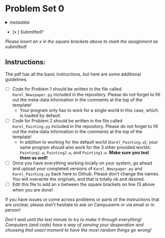 # Problem Set 0
<details>
<summary><em>metadata</em></summary>
Category: problem-set<br>
Points: 10<br>
Due: 2021-09-06<br>
</details>

- [x ] Submitted?

_Please insert an x in the square brackets above to mark the assignment as submitted!_

## Instructions:
The pdf has all the basic instructions, but here are some additional guidelines.
- [ ] Code for Problem 1 should be written in the file called `Karel_Newspaper.py` included in the repository. Please do not forget to fill out the meta-data information in the comments at the top of the template!
	- Your program only has to work for a single world in this case, which is loaded by default.
- [ ] Code for Problem 2 should be written in the file called `Karel_Painting.py` included in the repository. Please do not forget to fill out the meta-data information in the comments at the top of the template!
	- In addition to working for the default world (`Karel_Painting.w`), your same program should also work for the 3 other provided worlds: `Painting1.w`, `Painting2.w`, and `Painting3.w`. **Make sure you test them as well!**
- [ ] Once you have everything working locally on your system, go ahead and upload your completed versions of `Karel_Newspaper.py` and `Karel_Painting.py` back here to Github. Please don't change the names. You will overwrite the originals, and that is totally ok and desired.
- [ ] Edit _this_ file to add an x between the square brackets on line 13 above when you are done!

If you have issues or come across problems or parts of the instructions that are unclear, please don't hesitate to ask on Campuswire or via email or in person!

_Don't wait until the last minute to try to make it through everything! Computers (and code) have a way of sensing your desperation and choosing that exact moment to have the most random things go wrong!_
